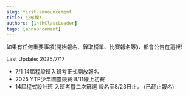 ```yaml
---
slug: first-announcement
title: 公布欄!
authors: [14thClassLeader]
tags: [announcement]
---
```

如果有任何重要事項(開始報名、錄取榜單、比賽報名等)，都會公告在這裡!

<!-- truncate -->
Last Update: 2025/7/17

- 7/1 14屆程設班入班考正式開放報名
- 2025 YTP少年圖靈競賽 8/11線上初賽
- 14屆程式設計班 入班考暨二次篩選 報名至8/23日止。 (已截止報名)
